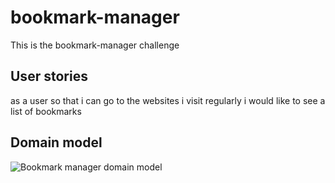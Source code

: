 # bookmark-manager

This is the bookmark-manager challenge

## User stories

 as a user
 so that i can go to the websites i visit regularly
 i would like to see a list of bookmarks

## Domain model

![Bookmark manager domain model](https://github.com/makersacademy/course/raw/master/bookmark_manager/images/bookmark_manager_1.png)
